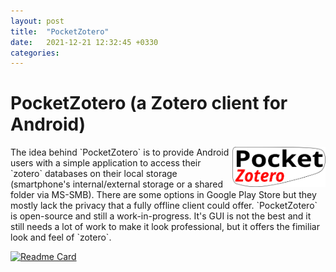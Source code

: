 ```yaml
---
layout: post
title:  "PocketZotero"
date:   2021-12-21 12:32:45 +0330
categories:
---
```

# PocketZotero (a Zotero client for Android)
<img align="right" width="150" src="https://raw.githubusercontent.com/salehjg/PocketZotero/master/README-files/cover.svg">
The idea behind `PocketZotero` is to provide Android users with a simple application to access their `zotero` databases on their local storage (smartphone's internal/external storage or a shared folder via MS-SMB). There are some options in Google Play Store but they mostly lack the privacy that a fully offline client could offer. `PocketZotero` is open-source and still a work-in-progress. It's GUI is not the best and it still needs a lot of work to make it look professional, but it offers the fimiliar look and feel of `zotero`. 

[![Readme Card](https://github-readme-stats.vercel.app/api/pin/?username=salehjg&repo=PocketZotero)](https://github.com/salehjg/PocketZotero)
